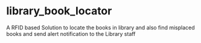 # library_book_locator
A RFID based Solution to locate the books in library and also find misplaced books and send alert notification to the Library staff
